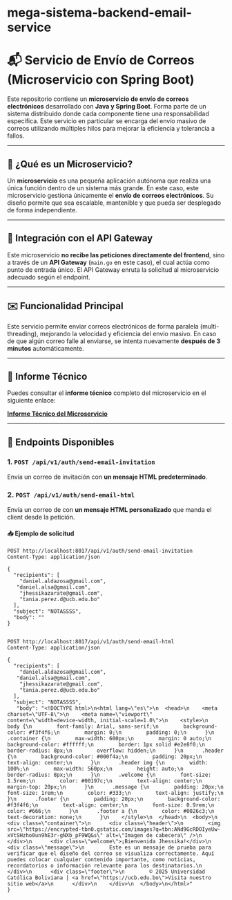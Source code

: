 # mega-sistema-backend-email-service
 
# 📬 Servicio de Envío de Correos (Microservicio con Spring Boot)

Este repositorio contiene un **microservicio de envío de correos electrónicos** desarrollado con **Java y Spring Boot**. Forma parte de un sistema distribuido donde cada componente tiene una responsabilidad específica. Este servicio en particular se encarga del envío masivo de correos utilizando múltiples hilos para mejorar la eficiencia y tolerancia a fallos.

---

## 🚀 ¿Qué es un Microservicio?

Un **microservicio** es una pequeña aplicación autónoma que realiza una única función dentro de un sistema más grande. En este caso, este microservicio gestiona únicamente el **envío de correos electrónicos**. Su diseño permite que sea escalable, mantenible y que pueda ser desplegado de forma independiente.

---

## 🧩 Integración con el API Gateway

Este microservicio **no recibe las peticiones directamente del frontend**, sino a través de un **API Gateway** (`main.go` en este caso), el cual actúa como punto de entrada único. El API Gateway enruta la solicitud al microservicio adecuado según el endpoint.

---

## ✉️ Funcionalidad Principal

Este servicio permite enviar correos electrónicos de forma paralela (multi-threading), mejorando la velocidad y eficiencia del envío masivo. En caso de que algún correo falle al enviarse, se intenta nuevamente **después de 3 minutos** automáticamente.

---

## 📑 Informe Técnico

Puedes consultar el **informe técnico** completo del microservicio en el siguiente enlace:

[**Informe Técnico del Microservicio**](https://drive.google.com/file/d/1KxCW39bj4SnenyGOI4jfD8Qc5iUF0faj/view?usp=sharing)

---


## 🔧 Endpoints Disponibles

### 1. `POST /api/v1/auth/send-email-invitation`

Envía un correo de invitación con **un mensaje HTML predeterminado**.

### 2. `POST /api/v1/auth/send-email-html`

Envía un correo de con **un mensaje HTML personalizado** que manda el client desde la petición.

#### 📥 Ejemplo de solicitud

```http
POST http://localhost:8017/api/v1/auth/send-email-invitation
Content-Type: application/json

{
  "recipients": [
    "daniel.aldazosa@gmail.com", 
   "daniel.alsa@gmail.com",
    "jhessikazarate@gmail.com",
    "tania.perez.d@ucb.edu.bo"
  ],
  "subject": "NOTASSSS",
  "body": ""
}


POST http://localhost:8017/api/v1/auth/send-email-html
Content-Type: application/json

{
  "recipients": [
    "daniel.aldazosa@gmail.com", 
   "daniel.alsa@gmail.com",
    "jhessikazarate@gmail.com",
    "tania.perez.d@ucb.edu.bo"
  ],
  "subject": "NOTASSSS",
   "body": "<!DOCTYPE html>\n<html lang=\"es\">\n  <head>\n    <meta charset=\"UTF-8\">\n    <meta name=\"viewport\" content=\"width=device-width, initial-scale=1.0\">\n    <style>\n      body {\n        font-family: Arial, sans-serif;\n        background-color: #f3f4f6;\n        margin: 0;\n        padding: 0;\n      }\n      .container {\n        max-width: 600px;\n        margin: 0 auto;\n        background-color: #ffffff;\n        border: 1px solid #e2e8f0;\n        border-radius: 8px;\n        overflow: hidden;\n      }\n      .header {\n        background-color: #000f4a;\n        padding: 20px;\n        text-align: center;\n      }\n      .header img {\n        width: 100%;\n        max-width: 560px;\n        height: auto;\n        border-radius: 8px;\n      }\n      .welcome {\n        font-size: 1.5rem;\n        color: #00197c;\n        text-align: center;\n        margin-top: 20px;\n      }\n      .message {\n        padding: 20px;\n        font-size: 1rem;\n        color: #333;\n        text-align: justify;\n      }\n      .footer {\n        padding: 20px;\n        background-color: #f3f4f6;\n        text-align: center;\n        font-size: 0.9rem;\n        color: #666;\n      }\n      .footer a {\n        color: #0026c3;\n        text-decoration: none;\n      }\n    </style>\n  </head>\n  <body>\n    <div class=\"container\">\n      <div class=\"header\">\n        <img src=\"https://encrypted-tbn0.gstatic.com/images?q=tbn:ANd9GcRDOIyeUw-xVtSHzho0un9hE3r-gNXb_pF9WQ&s\" alt=\"Imagen de cabecera\" />\n      </div>\n      <div class=\"welcome\">¡Bienvenida Jhessika!</div>\n      <div class=\"message\">\n        Este es un mensaje de prueba para verificar que el diseño del correo se visualiza correctamente. Aquí puedes colocar cualquier contenido importante, como noticias, recordatorios o información relevante para los destinatarios.\n      </div>\n      <div class=\"footer\">\n        © 2025 Universidad Católica Boliviana | <a href=\"https://ucb.edu.bo\">Visita nuestro sitio web</a>\n      </div>\n    </div>\n  </body>\n</html>"
}

